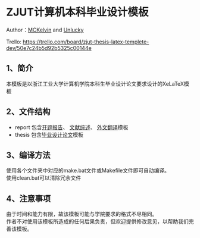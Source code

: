 ZJUT计算机本科毕业设计模板
==========================
Author：[MCKelvin](http://mckelv.in) and [Unlucky](http://blog.thebeyond.name)

Trello:  https://trello.com/board/zjut-thesis-latex-templete-dev/50e7c24b5d92b5325c00144e

1、简介
-------
本模板是以浙江工业大学计算机学院本科生毕业设计论文要求设计的XeLaTeX模板

2、文件结构
-----------
 - report 包含[开题报告](/unlucky/zjutthesis/blob/master/report/proposal.pdf?raw=true "pdf")、
[文献综述](/unlucky/zjutthesis/blob/master/report/literaturereview.pdf?raw=true "pdf")、
[外文翻译](/unlucky/zjutthesis/blob/master/report/translation.pdf?raw=true "pdf")模板
 - thesis 包含[毕业设计论文](/unlucky/zjutthesis/blob/master/thesis/zjutmain.pdf?raw=true "pdf")模板

3、编译方法
-----------
使用各个文件夹中对应的make.bat文件或Makefile文件即可自动编译。<br/>
使用clean.bat可以清除冗余文件

4、注意事项
-----------
由于时间和能力有限，故该模板可能与学院要求的格式不尽相同。<br/>
作者不对使用该模板所造成的任何后果负责，但欢迎提供修改意见，以帮助我们完善该模板。<br/>

